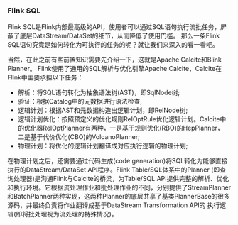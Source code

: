 ### Flink SQL

Flink SQL是Flink内部最高级的API，使用者可以通过SQL语句执行流批任务，屏蔽了底层DataStream/DataSet的细节，从而降低了使用门槛。
那么一条Flink SQL语句究竟是如何转化为可执行的任务的呢？就让我们来深入的看一看吧。

当然，在此之前有些前置知识需要先介绍一下，这就是Apache Calcite和Blink Planner。
Flink使用了通用的SQL解析与优化引擎Apache Calcite，Calcite在Flink中主要承担以下任务：
  * 解析：将SQL语句转化为抽象语法树(AST)，即SqlNode树;
  * 验证：根据Catalog中的元数据进行语法检查;
  * 逻辑计划：根据AST和元数据构造出逻辑计划，即RelNode树;
  * 逻辑计划优化：按照预定义的优化规则RelOptRule优化逻辑计划。Calcite中的优化器RelOptPlanner有两种，一是基于规则优化(RBO)的HepPlanner，
  二是基于代价优化(CBO)的VolcanoPlanner;
  * 物理计划：将优化的逻辑计划翻译成对应执行逻辑的物理计划;

在物理计划之后，还需要通过代码生成(code generation)将SQL转化为能够直接执行的DataStream/DataSet API程序。Flink Table/SQL体系中的Planner
(即查询处理器)是沟通Flink与Calcite的桥梁，为Table/SQL API提供完整的解析、优化和执行环境。它根据流处理作业和批处理作业的不同，分别提供了StreamPlanner
和BatchPlanner两种实现，这两种Planner的底层共享了基类PlannerBase的很多源码，并最终负责将作业翻译成基于DataStream Transformation API的
执行逻辑(即将批处理视为流处理的特殊情况)。
                                                  
                                                                         